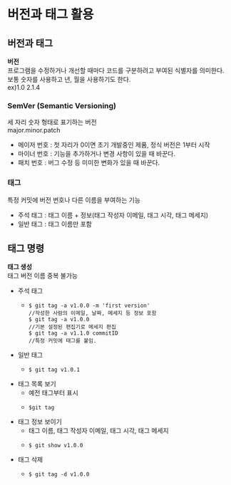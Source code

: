 # 버전과 태그 활용
## 버전과 태그
**버전**<br>
프로그램을 수정하거나 개선할 때마다 코드를 구분하려고 부여된 식별자를 의미한다.<br>
보통 숫자를 사용하고 년, 월을 사용하기도 한다.<br>
ex)1.0   2.1.4
### SemVer (Semantic Versioning)
세 자리 숫자 형태로 표기하는 버전<br>
major.minor.patch
- 메이저 번호 : 첫 자리가 0이면 초기 개발중인 제품, 정식 버전은 1부터 시작
- 마이너 번호 : 기능을 추가하거나 변경 사항이 있을 때 바꾼다.
- 패치 번호 : 버그 수정 등 미미한 변화가 있을 때 바꾼다.
### 태그
특정 커밋에 버전 번호나 다른 이름을 부여하는 기능<br>
- 주석 태그 : 태그 이름 + 정보(태그 작성자 이메일, 태그 시각, 태그 메세지)
- 일반 태그 : 태그 이름만 포함
## 태그 명령
**태그 생성**<br>
태그 버전 이름 중복 불가능
- 주석 태그
  - ```
    $ git tag -a v1.0.0 -m 'first version'
    //작성한 사람의 이메일, 날짜, 메세지 등 정보 포함
    $ git tag -a v1.0.0
    //기본 설정된 편집기로 메세지 편집
    $ git tag -a v1.1.0 commitID
    //특정 커밋에 태그를 붙임.
    ```
- 일반 태그
  - ```
    $ git tag v1.0.1
    ```
- 태그 목록 보기
  - 예전 태그부터 표시
  - ```
    $git tag
    ```
- 태그 정보 보이기
  - 태그 이름, 태그 작성자 이메일, 태그 시각, 태그 메세지
  - ```
    $ git show v1.0.0
    ```
- 태그 삭제
  - ```
    $ git tag -d v1.0.0
    ```
